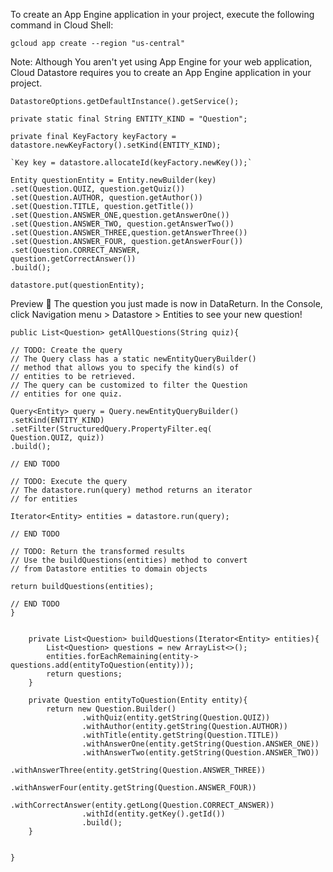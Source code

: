 To create an App Engine application in your project, execute the following command in Cloud Shell:

`gcloud app create --region "us-central"`

Note: Although You aren't yet using App Engine for your web application, Cloud Datastore requires you to create an App Engine application in your project.

```private Datastore datastore =
DatastoreOptions.getDefaultInstance().getService();

private static final String ENTITY_KIND = "Question";

private final KeyFactory keyFactory =
datastore.newKeyFactory().setKind(ENTITY_KIND);

`Key key = datastore.allocateId(keyFactory.newKey());`

Entity questionEntity = Entity.newBuilder(key)
.set(Question.QUIZ, question.getQuiz())
.set(Question.AUTHOR, question.getAuthor())
.set(Question.TITLE, question.getTitle())
.set(Question.ANSWER_ONE,question.getAnswerOne())
.set(Question.ANSWER_TWO, question.getAnswerTwo())
.set(Question.ANSWER_THREE,question.getAnswerThree())
.set(Question.ANSWER_FOUR, question.getAnswerFour())
.set(Question.CORRECT_ANSWER,
question.getCorrectAnswer())
.build();

datastore.put(questionEntity);
```
Preview  The question you just made is now in DataReturn. In the Console, click Navigation menu > Datastore > Entities to see your new question!
```
public List<Question> getAllQuestions(String quiz){

// TODO: Create the query
// The Query class has a static newEntityQueryBuilder()
// method that allows you to specify the kind(s) of
// entities to be retrieved.
// The query can be customized to filter the Question
// entities for one quiz.

Query<Entity> query = Query.newEntityQueryBuilder()
.setKind(ENTITY_KIND)
.setFilter(StructuredQuery.PropertyFilter.eq(
Question.QUIZ, quiz))
.build();

// END TODO

// TODO: Execute the query
// The datastore.run(query) method returns an iterator
// for entities

Iterator<Entity> entities = datastore.run(query);

// END TODO

// TODO: Return the transformed results
// Use the buildQuestions(entities) method to convert
// from Datastore entities to domain objects

return buildQuestions(entities);

// END TODO
}


    private List<Question> buildQuestions(Iterator<Entity> entities){
        List<Question> questions = new ArrayList<>();
        entities.forEachRemaining(entity-> questions.add(entityToQuestion(entity)));
        return questions;
    }

    private Question entityToQuestion(Entity entity){
        return new Question.Builder()
                .withQuiz(entity.getString(Question.QUIZ))
                .withAuthor(entity.getString(Question.AUTHOR))
                .withTitle(entity.getString(Question.TITLE))
                .withAnswerOne(entity.getString(Question.ANSWER_ONE))
                .withAnswerTwo(entity.getString(Question.ANSWER_TWO))
                .withAnswerThree(entity.getString(Question.ANSWER_THREE))
                .withAnswerFour(entity.getString(Question.ANSWER_FOUR))
                .withCorrectAnswer(entity.getLong(Question.CORRECT_ANSWER))
                .withId(entity.getKey().getId())
                .build();
    }


}
```

